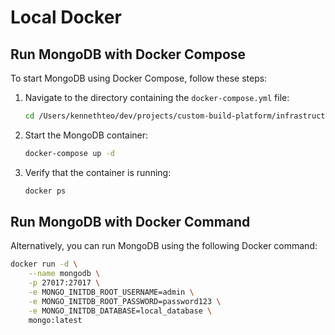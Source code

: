 # Local Docker 

## Run MongoDB with Docker Compose

To start MongoDB using Docker Compose, follow these steps:

1. Navigate to the directory containing the `docker-compose.yml` file:

   ```bash
   cd /Users/kennethteo/dev/projects/custom-build-platform/infrastructure/database/mongodb
   ```

2. Start the MongoDB container:

   ```bash
   docker-compose up -d
   ```

3. Verify that the container is running:

   ```bash
   docker ps
   ```

## Run MongoDB with Docker Command

Alternatively, you can run MongoDB using the following Docker command:

```bash
docker run -d \
    --name mongodb \
    -p 27017:27017 \
    -e MONGO_INITDB_ROOT_USERNAME=admin \
    -e MONGO_INITDB_ROOT_PASSWORD=password123 \
    -e MONGO_INITDB_DATABASE=local_database \
    mongo:latest
```

